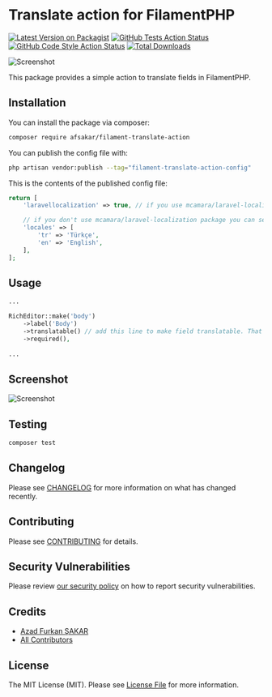 # Translate action for FilamentPHP

[![Latest Version on Packagist](https://img.shields.io/packagist/v/afsakar/filament-translate-action.svg?style=flat-square)](https://packagist.org/packages/afsakar/filament-translate-action)
[![GitHub Tests Action Status](https://img.shields.io/github/actions/workflow/status/afsakar/filament-translate-action/run-tests.yml?branch=main&label=tests&style=flat-square)](https://github.com/afsakar/filament-translate-action/actions?query=workflow%3Arun-tests+branch%3Amain)
[![GitHub Code Style Action Status](https://img.shields.io/github/actions/workflow/status/afsakar/filament-translate-action/fix-php-code-style-issues.yml?branch=main&label=code%20style&style=flat-square)](https://github.com/afsakar/filament-translate-action/actions?query=workflow%3A"Fix+PHP+code+style+issues"+branch%3Amain)
[![Total Downloads](https://img.shields.io/packagist/dt/afsakar/filament-translate-action.svg?style=flat-square)](https://packagist.org/packages/afsakar/filament-translate-action)

![Screenshot](https://banners.beyondco.de/Filament%20Translate%20Action.png?theme=light&packageManager=composer+require&packageName=afsakar%2Ffilament-translate-action&pattern=architect&style=style_2&description=Translate+action+for+FilamentPHP&md=1&showWatermark=1&fontSize=100px&images=https%3A%2F%2Flaravel.com%2Fimg%2Flogomark.min.svg)

This package provides a simple action to translate fields in FilamentPHP.

## Installation

You can install the package via composer:

```bash
composer require afsakar/filament-translate-action
```

You can publish the config file with:

```bash
php artisan vendor:publish --tag="filament-translate-action-config"
```

This is the contents of the published config file:

```php
return [
    'laravellocalization' => true, // if you use mcamara/laravel-localization package you can set this to true

    // if you don't use mcamara/laravel-localization package you can set your locales here
    'locales' => [
        'tr' => 'Türkçe',
        'en' => 'English',
    ],
];
```

## Usage

```php
...

RichEditor::make('body')
    ->label('Body')
    ->translatable() // add this line to make field translatable. That's it!
    ->required(),
    
...
```

## Screenshot

![Screenshot](https://raw.githubusercontent.com/afsakar/filament-translate-action/main/art/filament-translatable-action.gif)

## Testing

```bash
composer test
```

## Changelog

Please see [CHANGELOG](CHANGELOG.md) for more information on what has changed recently.

## Contributing

Please see [CONTRIBUTING](.github/CONTRIBUTING.md) for details.

## Security Vulnerabilities

Please review [our security policy](../../security/policy) on how to report security vulnerabilities.

## Credits

- [Azad Furkan ŞAKAR](https://github.com/afsakar)
- [All Contributors](../../contributors)

## License

The MIT License (MIT). Please see [License File](LICENSE.md) for more information.
